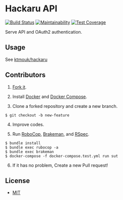 # Hackaru API

[![Build Status](https://travis-ci.org/ktmouk/hackaru-api.svg?branch=master)](https://travis-ci.org/ktmouk/hackaru-api)
[![Maintainability](https://api.codeclimate.com/v1/badges/95e37cce5262a1c83fa5/maintainability)](https://codeclimate.com/github/ktmouk/hackaru-api/maintainability)
[![Test Coverage](https://api.codeclimate.com/v1/badges/95e37cce5262a1c83fa5/test_coverage)](https://codeclimate.com/github/ktmouk/hackaru-api/test_coverage)

Serve API and OAuth2 authentication.

## Usage

See [ktmouk/hackaru](https://github.com/ktmouk/hackaru)

## Contributors

1. [Fork it](https://github.com/ktmouk/hackaru-api/fork).

2. Install [Docker](https://docs.docker.com/install/) and [Docker Compose](https://docs.docker.com/compose/install/).

3. Clone a forked repository and create a new branch.
```
$ git checkout -b new-feature
```

4. Improve codes.

5. Run [RoboCop](https://github.com/rubocop-hq/rubocop), [Brakeman](https://github.com/presidentbeef/brakeman), and [RSpec](https://github.com/rspec/rspec).
```
$ bundle install
$ bundle exec rubocop -a
$ bundle exec brakeman
$ docker-compose -f docker-compose.test.yml run sut
```

6. If it has no problem, Create a new Pull request!

## License

- [MIT](./LICENSE)
